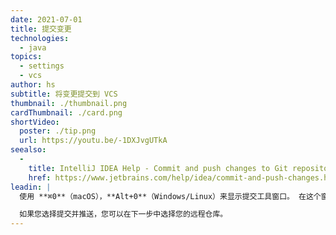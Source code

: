 ```yaml
---
date: 2021-07-01
title: 提交变更
technologies:
  - java
topics:
  - settings
  - vcs
author: hs
subtitle: 将变更提交到 VCS
thumbnail: ./thumbnail.png
cardThumbnail: ./card.png
shortVideo:
  poster: ./tip.png
  url: https://youtu.be/-1DXJvgUTkA
seealso:
  - 
    title: IntelliJ IDEA Help - Commit and push changes to Git repository
    href: https://www.jetbrains.com/help/idea/commit-and-push-changes.html
leadin: |
  使用 **⌘0**（macOS），**Alt+0**（Windows/Linux）来显示提交工具窗口。 在这个窗口，您可以按 **提交** 来提交您的修改，或者按 **提交并推送**。 或者，您可以使用 **⌘K**（macOS），**Ctrl+K**（Windows/Linux）来提交您的变更，或使用 **⌥⌘K**（macOS），**Ctrl+Shift+K**（Windows/Linux）来提交并推送您的变更。

  如果您选择提交并推送，您可以在下一步中选择您的远程仓库。
---
```


